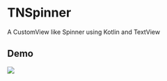 # TNSpinner
A CustomView like Spinner using Kotlin and TextView

## Demo
![](https://i.imgur.com/Cmn1Z7Q.gif)
